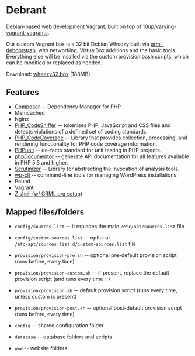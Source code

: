 # Debrant 

[Debian](https://debian.org)-based web development [Vagrant](http://vagrantup.com), built on top of [10up/varying-vagrant-vagrants](https://github.com/10up/varying-vagrant-vagrants).

Our custom Vagrant box is a 32 bit Debian Wheezy built via [grml-debootstrap](http://grml.org/grml-debootstrap/), with networking, VirtualBox additions and the basic tools. Everything else will be insalled via the custom provision bash scripts, which can be modified or replaced as needed.

Download: [wheezy32.box](http://tools.swergroup.com/downloads/wheezy32.box) (188MB)

## Features

* [Composer](http://getcomposer.org/) -- Dependency Manager for PHP
* Memcached
* Nginx
* [PHP_CodeSniffer](https://github.com/squizlabs/PHP_CodeSniffer) -- tokenises PHP, JavaScript and CSS files and detects violations of a defined set of coding standards.
* [PHP_CodeCoverage](https://github.com/sebastianbergmann/php-code-coverage) -- Library that provides collection, processing, and rendering functionality for PHP code coverage information.
* [PHPunit](https://github.com/sebastianbergmann/phpunit/) -- de-facto standard for unit testing in PHP projects.
* [phpDocumentor](http://phpdoc.org/) -- generate API documentation for all features available in PHP 5.3 and higher.
* [Scrutinizer](https://github.com/scrutinizer-ci/scrutinizer) -- Library for abstracting the invocation of analysis tools.
* [wp-cli](wp-cli.org) -- command-line tools for managing WordPress installations.
* Pound
* Vagrant
* [Z shell (w/ GRML.org setup)](http://grml.org/zsh/)

## Mapped files/folders

* `config/sources.list` -- it replaces the main `/etc/apt/sources.list` file
* `config/custom-sources.list` -- optional `/etc/apt/sources.list.d/custom-sources.list` file
* `provision/provision-pre.sh` -- optional pre-default provision script (runs before, every time)
* `provision/provision-custom.sh` -- if present, replace the default provision script (and runs every time :-)
* `provision/provision.sh` -- default provision script (runs every time, unless custom is present)
* `provision/provision-post.sh` -- optional post-default provision script (runs before, every time)

* `config` -- shared configuration folder
* `database` -- database folders and scripts
* `www` -- website folders

